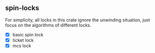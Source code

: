 ## spin-locks

For simplicity, all locks in this crate ignore the unwinding situation, just focus on the algorithms of different locks.

- [x] basic spin lock
- [x] ticket lock
- [x] mcs lock 
